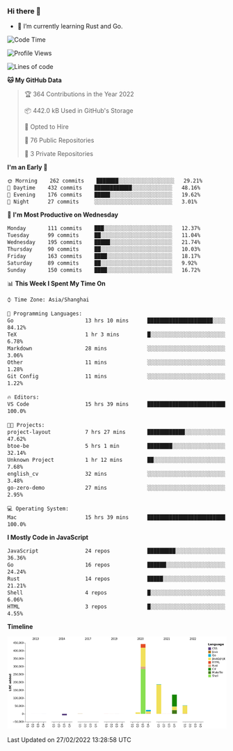 ### Hi there 👋

- 🌱 I’m currently learning Rust and Go.

<!--START_SECTION:waka-->
![Code Time](http://img.shields.io/badge/Code%20Time-268%20hrs%2047%20mins-blue)

![Profile Views](http://img.shields.io/badge/Profile%20Views-0-blue)

![Lines of code](https://img.shields.io/badge/From%20Hello%20World%20I%27ve%20Written-835%20Thousand%20lines%20of%20code-blue)

**🐱 My GitHub Data** 

> 🏆 364 Contributions in the Year 2022
 > 
> 📦 442.0 kB Used in GitHub's Storage 
 > 
> 💼 Opted to Hire
 > 
> 📜 76 Public Repositories 
 > 
> 🔑 3 Private Repositories  
 > 
**I'm an Early 🐤** 

```text
🌞 Morning    262 commits    ███████░░░░░░░░░░░░░░░░░░   29.21% 
🌆 Daytime    432 commits    ████████████░░░░░░░░░░░░░   48.16% 
🌃 Evening    176 commits    █████░░░░░░░░░░░░░░░░░░░░   19.62% 
🌙 Night      27 commits     ░░░░░░░░░░░░░░░░░░░░░░░░░   3.01%

```
📅 **I'm Most Productive on Wednesday** 

```text
Monday       111 commits    ███░░░░░░░░░░░░░░░░░░░░░░   12.37% 
Tuesday      99 commits     ██░░░░░░░░░░░░░░░░░░░░░░░   11.04% 
Wednesday    195 commits    █████░░░░░░░░░░░░░░░░░░░░   21.74% 
Thursday     90 commits     ██░░░░░░░░░░░░░░░░░░░░░░░   10.03% 
Friday       163 commits    ████░░░░░░░░░░░░░░░░░░░░░   18.17% 
Saturday     89 commits     ██░░░░░░░░░░░░░░░░░░░░░░░   9.92% 
Sunday       150 commits    ████░░░░░░░░░░░░░░░░░░░░░   16.72%

```


📊 **This Week I Spent My Time On** 

```text
⌚︎ Time Zone: Asia/Shanghai

💬 Programming Languages: 
Go                       13 hrs 10 mins      █████████████████████░░░░   84.12% 
TeX                      1 hr 3 mins         █░░░░░░░░░░░░░░░░░░░░░░░░   6.78% 
Markdown                 28 mins             ░░░░░░░░░░░░░░░░░░░░░░░░░   3.06% 
Other                    11 mins             ░░░░░░░░░░░░░░░░░░░░░░░░░   1.28% 
Git Config               11 mins             ░░░░░░░░░░░░░░░░░░░░░░░░░   1.22%

🔥 Editors: 
VS Code                  15 hrs 39 mins      █████████████████████████   100.0%

🐱‍💻 Projects: 
project-layout           7 hrs 27 mins       ████████████░░░░░░░░░░░░░   47.62% 
btoe-be                  5 hrs 1 min         ████████░░░░░░░░░░░░░░░░░   32.14% 
Unknown Project          1 hr 12 mins        ██░░░░░░░░░░░░░░░░░░░░░░░   7.68% 
english_cv               32 mins             ░░░░░░░░░░░░░░░░░░░░░░░░░   3.48% 
go-zero-demo             27 mins             ░░░░░░░░░░░░░░░░░░░░░░░░░   2.95%

💻 Operating System: 
Mac                      15 hrs 39 mins      █████████████████████████   100.0%

```

**I Mostly Code in JavaScript** 

```text
JavaScript               24 repos            █████████░░░░░░░░░░░░░░░░   36.36% 
Go                       16 repos            ██████░░░░░░░░░░░░░░░░░░░   24.24% 
Rust                     14 repos            █████░░░░░░░░░░░░░░░░░░░░   21.21% 
Shell                    4 repos             █░░░░░░░░░░░░░░░░░░░░░░░░   6.06% 
HTML                     3 repos             █░░░░░░░░░░░░░░░░░░░░░░░░   4.55%

```


**Timeline**

![Chart not found](https://raw.githubusercontent.com/elton/elton/main/charts/bar_graph.png) 


 Last Updated on 27/02/2022 13:28:58 UTC
<!--END_SECTION:waka-->

<!--
**elton/elton** is a ✨ _special_ ✨ repository because its `README.md` (this file) appears on your GitHub profile.

Here are some ideas to get you started:

- 🔭 I’m currently working on ...
- 🌱 I’m currently learning ...
- 👯 I’m looking to collaborate on ...
- 🤔 I’m looking for help with ...
- 💬 Ask me about ...
- 📫 How to reach me: ...
- 😄 Pronouns: ...
- ⚡ Fun fact: ...
-->
